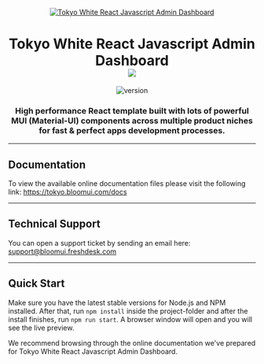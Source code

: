 <p align="center">
    <a href="https://bloomui.com" title="BloomUI.com">
        <img src="https://bloomui.s3.us-east-2.amazonaws.com/tokyo-logo.png" alt="Tokyo White React Javascript Admin Dashboard">
    </a>
</p>
<h1 align="center">
    <b>Tokyo White React Javascript Admin Dashboard</b>
    <br>
    <a href="https://twitter.com/intent/tweet?url=https://bloomui.com&text=I like this React admin dashboard">
        <img src="https://img.shields.io/twitter/url/http/shields.io.svg?style=social" />
    </a>
</h1>
<div align="center">

![version](https://img.shields.io/badge/version-3.0-blue.svg)

</div>

<h3 align="center">High performance React template built with lots of powerful MUI (Material-UI) components across multiple product niches for fast & perfect apps development processes.
</h3>

---

<h2>
    Documentation
</h2>

<p>To view the available online documentation files please visit the following link:
<a href="https://tokyo.bloomui.com/docs" title="Click to view the online documentation">
    https://tokyo.bloomui.com/docs
</a>
</p>

---

<h2>
    Technical Support
</h2>
<p>
    You can open a support ticket by sending an email here: <a href="mailto:support@bloomui.freshdesk.com" title="Open Support Ticket">
        support@bloomui.freshdesk.com
    </a>
</p>

---

<h2>
    Quick Start
</h2>
<p>
    Make sure you have the latest stable versions for Node.js and NPM installed. After that, run <code>npm install</code> inside the project-folder and after the install finishes, run <code>npm run start</code>. A browser window will open and you will see the live preview.
</p>
<p>
    We recommend browsing through the online documentation we've prepared for Tokyo White React Javascript Admin Dashboard.
</p>
